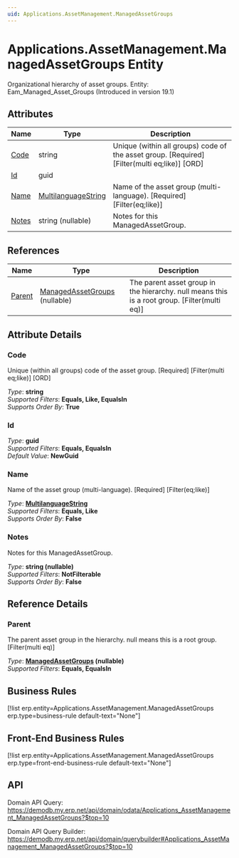 ```yaml
---
uid: Applications.AssetManagement.ManagedAssetGroups
---
```

# Applications.AssetManagement.ManagedAssetGroups Entity

Organizational hierarchy of asset groups. Entity: Eam_Managed_Asset_Groups (Introduced in version 19.1)

## Attributes

| Name | Type | Description |
| ---- | ---- | --- |
| [Code](Applications.AssetManagement.ManagedAssetGroups.md#code) | string | Unique (within all groups) code of the asset group. [Required] [Filter(multi eq;like)] [ORD] 
| [Id](Applications.AssetManagement.ManagedAssetGroups.md#id) | guid |  
| [Name](Applications.AssetManagement.ManagedAssetGroups.md#name) | [MultilanguageString](../data-types.md#multilanguagestring) | Name of the asset group (multi-language). [Required] [Filter(eq;like)] 
| [Notes](Applications.AssetManagement.ManagedAssetGroups.md#notes) | string (nullable) | Notes for this ManagedAssetGroup. 

## References

| Name | Type | Description |
| ---- | ---- | --- |
| [Parent](Applications.AssetManagement.ManagedAssetGroups.md#parent) | [ManagedAssetGroups](Applications.AssetManagement.ManagedAssetGroups.md) (nullable) | The parent asset group in the hierarchy. null means this is a root group. [Filter(multi eq)] |


## Attribute Details

### Code

Unique (within all groups) code of the asset group. [Required] [Filter(multi eq;like)] [ORD]

_Type_: **string**  
_Supported Filters_: **Equals, Like, EqualsIn**  
_Supports Order By_: **True**  

### Id

_Type_: **guid**  
_Supported Filters_: **Equals, EqualsIn**  
_Default Value_: **NewGuid**  

### Name

Name of the asset group (multi-language). [Required] [Filter(eq;like)]

_Type_: **[MultilanguageString](../data-types.md#multilanguagestring)**  
_Supported Filters_: **Equals, Like**  
_Supports Order By_: **False**  

### Notes

Notes for this ManagedAssetGroup.

_Type_: **string (nullable)**  
_Supported Filters_: **NotFilterable**  
_Supports Order By_: **False**  


## Reference Details

### Parent

The parent asset group in the hierarchy. null means this is a root group. [Filter(multi eq)]

_Type_: **[ManagedAssetGroups](Applications.AssetManagement.ManagedAssetGroups.md) (nullable)**  
_Supported Filters_: **Equals, EqualsIn**  



## Business Rules

[!list erp.entity=Applications.AssetManagement.ManagedAssetGroups erp.type=business-rule default-text="None"]

## Front-End Business Rules

[!list erp.entity=Applications.AssetManagement.ManagedAssetGroups erp.type=front-end-business-rule default-text="None"]

## API

Domain API Query:
<https://demodb.my.erp.net/api/domain/odata/Applications_AssetManagement_ManagedAssetGroups?$top=10>

Domain API Query Builder:
<https://demodb.my.erp.net/api/domain/querybuilder#Applications_AssetManagement_ManagedAssetGroups?$top=10>

